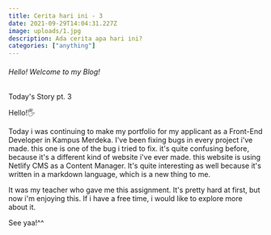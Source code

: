 ```yaml
---
title: Cerita hari ini - 3
date: 2021-09-29T14:04:31.227Z
image: uploads/1.jpg
description: Ada cerita apa hari ini?
categories: ["anything"]
---
```

###### Hello! Welcome to my Blog!

Today's Story pt. 3

Hello!🖐

Today i was continuing to make my portfolio for my applicant as a Front-End Developer in Kampus Merdeka. I've been fixing bugs in every project i've made. this one is one of the bug i tried to fix. it's quite confusing before, because it's a different kind of website i've ever made. this website is using Netlify CMS as a Content Manager. It's quite interesting as well because it's written in a markdown language, which is a new thing to me.

It was my teacher who gave me this assignment. It's pretty hard at first, but now i'm enjoying this. If i have a free time, i would like to explore more about it.

See yaa!^^